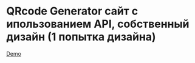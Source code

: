 ﻿# QRcode Generator сайт с ипользованием API, собственный дизайн (1 попытка дизайна)
<a href="https://webqarbon.github.io/QRcode-generator/">Demo</a>

